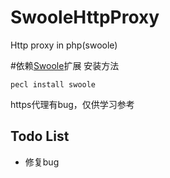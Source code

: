 # SwooleHttpProxy
Http proxy in php(swoole)

#依赖[Swoole](https://github.com/swoole/swoole-src)扩展
安装方法
```
pecl install swoole
```

https代理有bug，仅供学习参考


Todo List
----------

- 修复bug